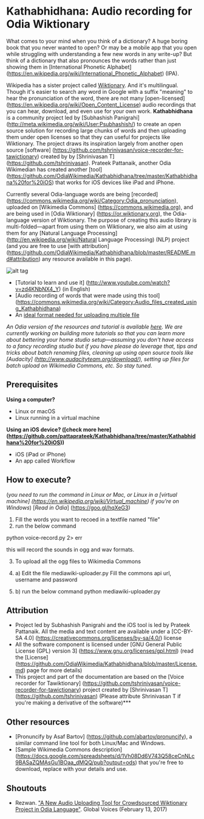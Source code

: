 Kathabhidhana: Audio recording for Odia Wiktionary
===================================
What comes to your mind when you think of a dictionary? A huge boring book that you never wanted to open? Or may be a mobile app that you open while struggling with understanding a few new words in any write-up? But think of a dictionary that also pronounces the words rather than just showing them in [International Phonetic Alphabet] (https://en.wikipedia.org/wiki/International_Phonetic_Alphabet) (IPA).

Wikipedia has a sister project called [Wiktionary](https://wiktionary.org). And it's multilingual. Though it's easier to search any word in Google with a suffix "meaning" to hear the pronunciation of the word, there are not many [open-licensed] (https://en.wikipedia.org/wiki/Open_Content_License) audio recordings that you can hear, download, and even use for your own work. <b>Kathabhidhana</b> is a community project led by [Subhashish Panigrahi] (http://meta.wikimedia.org/wiki/User:Psubhashish/) to create an open source solution for recording large chunks of words and then uploading them under open licenses so that they can useful for projects like Wiktionary. The project draws its inspiration largely from another open source [software] (https://github.com/tshrinivasan/voice-recorder-for-tawictionary) created by by [Shrinivasan T] (https://github.com/tshrinivasan). Prateek Pattanaik, another Odia Wikimedian has created another [tool] (https://github.com/OdiaWikimedia/Kathabhidhana/tree/master/Kathabhidhana%20for%20iOS) that works for iOS devices like iPad and iPhone.

Currently several Odia-language words are being [recorded] (https://commons.wikimedia.org/wiki/Category:Odia_pronunciation), uploaded on [Wikimedia Commons] (https://commons.wikimedia.org), and are being used in [Odia Wiktionary] (https://or.wiktionary.org), the Odia-language version of Wiktionary. The purpose of creating this audio library is multi-folded—apart from using them on Wiktionary, we also aim at using them for any [Natural Language Processing] (http://en.wikipedia.org/wiki/Natural Language Processing) (NLP) project (and you are free to use [with attribution] (https://github.com/OdiaWikimedia/Kathabhidhana/blob/master/README.md#attribution) any resource available in this page).

![alt tag](https://upload.wikimedia.org/wikipedia/commons/thumb/1/1f/A_home_recording_setup_for_the_Kathabhidhana_project_for_Wiktionary.jpg/250px-A_home_recording_setup_for_the_Kathabhidhana_project_for_Wiktionary.jpg)

* [Tutorial to learn and use it] (http://www.youtube.com/watch?v=zd4KNbNX4_Y) (in English)
* [Audio recording of words that were made using this tool] (https://commons.wikimedia.org/wiki/Category:Audio_files_created_using_Kathabhidhana)
* An [ideal format needed for uploading multiple file](https://docs.google.com/spreadsheets/d/1Vh08Dd6V743Q58ceCnNLc9BASaZQMAsGu1BOaa_dMQQ/edit?usp=sharing)

<i>An Odia version of the resources and tutorial is available [here](https://or.wiktionary.org/s/ppq). We are currently working on building more tutorials so that you can learn more about bettering your home studio setup—assuming you don't have access to a fancy recording studio but if you have please do leverage that, tips and tricks about batch renaming files, cleaning up using open source tools like [Audacity] (http://www.audacityteam.org/download/), setting up files for batch upload on Wikimedia Commons, etc. So stay tuned.</i> 

Prerequisites
--------------
<b>Using a computer?</b>
* Linux or macOS
* Linux running in a virtual machine

<b>Using an iOS device? ([check more here] (https://github.com/pattaprateek/Kathabhidhana/tree/master/Kathabhidhana%20for%20iOS))</b>
* iOS (iPad or iPhone)
* An app called Workflow

How to execute?
--------------
(<i>you need to run the command in Linux or Mac, or Linux in a [virtual machine] (https://en.wikipedia.org/wiki/Virtual_machine) if you're on Windows</i>)
[<i>Read in Odia</i>] (https://goo.gl/hqXeG3)

1. Fill the words you want to recoed in a textfile named "file"
2. run the below command

python voice-record.py 2> err

this will record the sounds in ogg and wav formats.

3. To upload all the ogg files to Wikimedia Commons

3. a) Edit the file mediawiki-uploader.py 
Fill the commons api url, username and password

3. b) run the below command
python mediawiki-uploader.py

Attribution
-----------
* Project led by Subhashish Panigrahi and the iOS tool is led by Prateek Pattanaik. All the media and text content are available under a [CC-BY-SA 4.0] (https://creativecommons.org/licenses/by-sa/4.0/) license
* All the software component is licensed under [GNU General Public License (GPL) version 3] (https://www.gnu.org/licenses/gpl.html) (read the [License] (https://github.com/OdiaWikimedia/Kathabhidhana/blob/master/License.md) page for more details)
* This project and part of the documentation are based on the [Voice recorder for Tawiktionary] (https://github.com/tshrinivasan/voice-recorder-for-tawictionary) project created by [Shrinivasan T] (https://github.com/tshrinivasan) (Please attribute Shrinivasan T if you're making a derivative of the software)***

Other resources
--------------
* [Pronuncify by Asaf Bartov] (https://github.com/abartov/pronuncify), a similar command line tool for both Linux/Mac and Windows.
* [Sample Wikimedia Commons description] (https://docs.google.com/spreadsheets/d/1Vh08Dd6V743Q58ceCnNLc9BASaZQMAsGu1BOaa_dMQQ/pub?output=ods) that you're free to download, replace with your details and use.

Shoutouts
----------
* Rezwan. ["A New Audio Uploading Tool for Crowdsourced Wiktionary Project in Odia Language"](https://globalvoices.org/2017/02/12/a-new-audio-uploading-tool-for-crowdsourced-wiktionary-project-in-odia-language/). Global Voices (February 13, 2017)
